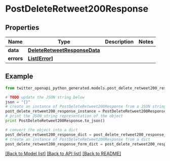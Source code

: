 # PostDeleteRetweet200Response


## Properties
Name | Type | Description | Notes
------------ | ------------- | ------------- | -------------
**data** | [**DeleteRetweetResponseData**](DeleteRetweetResponseData.md) |  | 
**errors** | [**List[Error]**](Error.md) |  | 

## Example

```python
from twitter_openapi_python_generated.models.post_delete_retweet200_response import PostDeleteRetweet200Response

# TODO update the JSON string below
json = "{}"
# create an instance of PostDeleteRetweet200Response from a JSON string
post_delete_retweet200_response_instance = PostDeleteRetweet200Response.from_json(json)
# print the JSON string representation of the object
print PostDeleteRetweet200Response.to_json()

# convert the object into a dict
post_delete_retweet200_response_dict = post_delete_retweet200_response_instance.to_dict()
# create an instance of PostDeleteRetweet200Response from a dict
post_delete_retweet200_response_form_dict = post_delete_retweet200_response.from_dict(post_delete_retweet200_response_dict)
```
[[Back to Model list]](../README.md#documentation-for-models) [[Back to API list]](../README.md#documentation-for-api-endpoints) [[Back to README]](../README.md)


